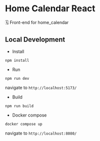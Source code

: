# Home Calendar React

🗓️ Front-end for home_calendar

## Local Development

- Install

```
npm install
```

- Run

```
npm run dev
```

navigate to `http://localhost:5173/`

- Build

```
npm run build
```

- Docker compose

```
docker compose up
```

navigate to `http://localhost:8080/`
